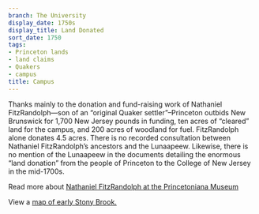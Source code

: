 ```yaml
---
branch: The University
display_date: 1750s
display_title: Land Donated
sort_date: 1750
tags:
- Princeton lands
- land claims
- Quakers
- campus
title: Campus
---
```


Thanks mainly to the donation and fund-raising work of Nathaniel FitzRandolph—son of an “original Quaker settler”–Princeton outbids New Brunswick for 1,700 New Jersey pounds in funding, ten acres of “cleared” land for the campus, and 200 acres of woodland for fuel. FitzRandolph alone donates 4.5 acres. There is no recorded consultation between Nathaniel FitzRandolph’s ancestors and the Lunaapeew. Likewise, there is no mention of the Lunaapeew in the documents detailing the enormous “land donation” from the people of Princeton to the College of New Jersey in the mid-1700s.  

Read more about [Nathaniel FitzRandolph at the Princetoniana Museum](https://www.princetonianamuseum.org/reference/2ae79241-df86-4baa-b308-90c2b09e8f80)

View a [map of early Stony Brook.](https://princetonhistory.org/green-oval-tour/early-stony-brook.html#:~:text=Its%20placement%20in%20this%20category,of%20land%20in%20Stony%20Brook)
